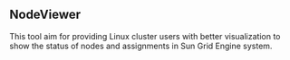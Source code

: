 ## NodeViewer

This tool aim for providing Linux cluster users with better visualization to show the status of nodes and assignments in Sun Grid Engine system.
